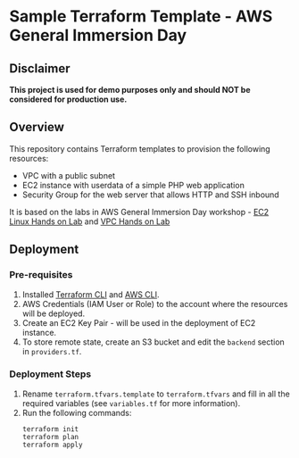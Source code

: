 # Sample Terraform Template - AWS General Immersion Day

## Disclaimer

**This project is used for demo purposes only and should NOT be considered for production use.**

## Overview

This repository contains Terraform templates to provision the following resources:
- VPC with a public subnet
- EC2 instance with userdata of a simple PHP web application
- Security Group for the web server that allows HTTP and SSH inbound

It is based on the labs in AWS General Immersion Day workshop - [EC2 Linux Hands on Lab](https://catalog.us-east-1.prod.workshops.aws/workshops/f3a3e2bd-e1d5-49de-b8e6-dac361842e76/en-US/basic-modules/10-ec2/ec2-linux) and [VPC Hands on Lab](https://catalog.us-east-1.prod.workshops.aws/workshops/f3a3e2bd-e1d5-49de-b8e6-dac361842e76/en-US/basic-modules/20-vpc/vpc)

## Deployment 

### Pre-requisites

1. Installed [Terraform CLI](https://learn.hashicorp.com/tutorials/terraform/install-cli) and [AWS CLI](https://docs.aws.amazon.com/cli/latest/userguide/getting-started-install.html).
2. AWS Credentials (IAM User or Role) to the account where the resources will be deployed.
3. Create an EC2 Key Pair - will be used in the deployment of EC2 instance.
4. To store remote state, create an S3 bucket and edit the `backend` section in `providers.tf`.

### Deployment Steps

1. Rename `terraform.tfvars.template` to `terraform.tfvars` and fill in all the required variables (see `variables.tf` for more information).
2. Run the following commands:
    ```
    terraform init
    terraform plan
    terraform apply
    ```